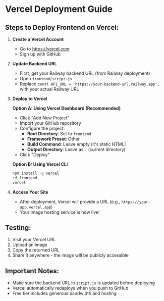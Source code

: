 # Vercel Deployment Guide

## Steps to Deploy Frontend on Vercel:

1. **Create a Vercel Account**
   - Go to https://vercel.com
   - Sign up with GitHub

2. **Update Backend URL**
   - First, get your Railway backend URL (from Railway deployment)
   - Open `frontend/script.js`
   - Replace `const API_URL = 'https://your-backend-url.railway.app';` with your actual Railway URL

3. **Deploy to Vercel**

   **Option A: Using Vercel Dashboard (Recommended)**
   - Click "Add New Project"
   - Import your GitHub repository
   - Configure the project:
     - **Root Directory**: Set to `frontend`
     - **Framework Preset**: Other
     - **Build Command**: Leave empty (it's static HTML)
     - **Output Directory**: Leave as `.` (current directory)
   - Click "Deploy"

   **Option B: Using Vercel CLI**
   ```bash
   npm install -g vercel
   cd frontend
   vercel
   ```

4. **Access Your Site**
   - After deployment, Vercel will provide a URL (e.g., `https://your-app.vercel.app`)
   - Your image hosting service is now live!

## Testing:
1. Visit your Vercel URL
2. Upload an image
3. Copy the returned URL
4. Share it anywhere - the image will be publicly accessible

## Important Notes:
- Make sure the backend URL in `script.js` is updated before deploying
- Vercel automatically redeploys when you push to GitHub
- Free tier includes generous bandwidth and hosting